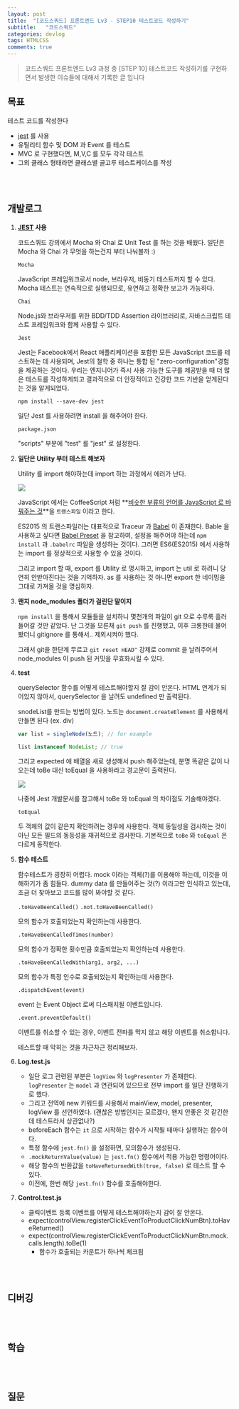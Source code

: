 ```yaml
---
layout: post
title:  "[코드스쿼드] 프론트엔드 Lv3 - STEP10 테스트코드 작성하기"
subtitle:   "코드스쿼드"
categories: devlog
tags: HTMLCSS
comments: true
---
```


> 코드스쿼드 프론트엔드 Lv3 과정 중 [STEP 10] 테스트코드 작성하기를 구현하면서 발생한 이슈들에 대해서 기록한 글 입니다

## 목표

테스트 코드를 작성한다

- [jest](https://jestjs.io/) 를 사용
- 유틸리티 함수 및 DOM 과 Event 를 테스트
- MVC 로 구현했다면, M,V,C 를 모두 각각 테스트
- 그외 클래스 형태라면 클래스별 골고루 테스트케이스를 작성

<br/><br/>

## 개발로그

1. **[JEST](https://jestjs.io/) 사용**

   코드스쿼드 강의에서 Mocha 와 Chai 로 Unit Test 를 하는 것을 배웠다. 일단은 Mocha 와 Chai 가 무엇을 하는건지 부터 나눠볼까 :)

   `Mocha`

   JavaScript 프레임워크로서 node, 브라우저, 비동기 테스트까지 할 수 있다. Mocha 테스트는 연속적으로 실행되므로, 유연하고 정확한 보고가 가능하다.

   `Chai`

   Node.js와 브라우저를 위한 BDD/TDD Assertion 라이브러리로, 자바스크립트 테스트 프레임워크와 함께 사용할 수 있다.

   `Jest`

   Jest는 Facebook에서 React 애플리케이션을 포함한 모든 JavaScript 코드를 테스트하는 데 사용되며, Jest의 철학 중 하나는 통합 된 "zero-configuration"경험을 제공하는 것이다. 우리는 엔지니어가 즉시 사용 가능한 도구를 제공받을 때 더 많은 테스트를 작성하게되고 결과적으로 더 안정적이고 건강한 코드 기반을 얻게된다는 것을 알게되었다.

   `npm install --save-dev jest`

   일단 Jest 를 사용하려면 install 을 해주어야 한다.

   `package.json`

   "scripts" 부분에 "test" 를 "jest" 로 설정한다.

2. **일단은 Utility 부터 테스트 해보자**

   Utility 를 import 해야하는데 import 하는 과정에서 에러가 난다. 

   ![](https://i.imgur.com/MSPkCA3.png)

   JavaScript 에서는 CoffeeScript 처럼 **<u>비슷한 부류의 언어를 JavaScript 로 바꿔주는 것</u>**을 `트랜스파일` 이라고 한다.

   ES2015 의 트랜스파일러는 대표적으로 Traceur 과 [Babel](https://babeljs.io/) 이 존재한다. Bable 을 사용하고 싶다면 [Babel Preset](http://babeljs.io/docs/en/babel-preset-es2015) 을 참고하여, 설정을 해주어야 하는데 `npm install` 과 `.babelrc`  파일을 생성하는 것이다. 그러면 ES6(ES2015) 에서 사용하는 import 를 정상적으로 사용할 수 있을 것이다.

   그리고 import 할 때, export 를 Utility 로 명시하고, import 는 util 로 하려니 당연히 안받아진다는 것을 기억하자. as 를 사용하는 것 아니면 export 한 네이밍을 그대로 가져올 것을 명심하자.

3. **왠지 node_modules 폴더가 걸린단 말이지**

   `npm install` 을 통해서 모듈들을 설치하니 몇천개의 파일이 git 으로 수루룩 흘러들어갈 것만 같았다. 난 그것을 모른채 `git push` 를 진행했고, 이후 크롱한테 물어봤더니 gitignore 를 통해서.. 제외시켜야 했다.

   그래서 git을 한단계 무르고 `git reset HEAD^` 강제로 commit 을 날려주어서 node_modules 이 push 된 커밋을 무효화시킬 수 있다.

4. **test**

   querySelector 함수를 어떻게 테스트해야할지 잘 감이 안온다. HTML 연계가 되어있지 않아서, querySelector 을 날려도 undefined 만 출력된다. 

   snodeList를 만드는 방법이 있다. 노드는 `document.createElement` 를 사용해서 만들면 된다 (ex. div)

   ```javascript
   var list = singleNode(노드); // for example
   
   list instanceof NodeList; // true
   ```

   그리고 expected 에 배열을 새로 생성해서 push 해주었는데, 분명 똑같은 값이 나오는데 toBe 대신 toEqual 을 사용하라고 경고문이 출력된다.

   ![](https://i.imgur.com/DYuMpHz.png)

   나중에 Jest 개발문서를 참고해서 toBe 와 toEqual 의 차이점도 기술해야겠다.

   `toEqual`

   두 객체의 값이 같은지 확인하려는 경우에 사용한다. 객체 동일성을 검사하는 것이 아닌 모든 필드의 동등성을 재귀적으로 검사한다. 기본적으로 `toBe` 와 `toEqual` 은 다르게 동작한다.

5. **함수 테스트**

   함수테스트가 굉장히 어렵다. mock 이라는 객체(?)를 이용해야 하는데, 이것을 이해하기가 좀 힘들다. dummy data 를 만들어주는 것(?) 이라고만 인식하고 있는데, 조금 더 찾아보고 코드를 많이 봐야할 것 같다.

   `.toHaveBeenCalled()` `.not.toHaveBeenCalled()`

   모의 함수가 호출되었는지 확인하는데 사용한다. 

   `.toHaveBeenCalledTimes(number)`

   모의 함수가 정확한 횟수만큼 호출되었는지 확인하는데 사용한다.

   `.toHaveBeenCalledWith(arg1, arg2, ...)`

   모의 함수가 특정 인수로 호출되었는지 확인하는데 사용한다.

   `.dispatchEvent(event)`

   event 는 Event Object 로써 디스패치될 이벤트입니다. 

   `.event.preventDefault()`

   이벤트를 취소할 수 있는 경우, 이벤트 전파를 막지 않고 해당 이벤트를 취소합니다.

   테스트할 때 막히는 것을 차근차근 정리해보자.

6. **Log.test.js**
   - 일단 로그 관련된 부분은 `logView` 와 `logPresenter` 가 존재한다. `logPresenter` 는 `model` 과 연관되어 있으므로 전부 import 를 일단 진행하기로 했다.
   - 그리고 전역에 new 키워드를 사용해서 mainView, model, presenter, logView 를 선언하였다. (괜찮은 방법인지는 모르겠다, 왠지 안좋은 것 같긴한데 테스트라서 상관없나?)
   - beforeEach 함수는 `it` 으로 시작하는 함수가 시작될 때마다 실행하는 함수이다.
   - 특정 함수에 `jest.fn()` 을 설정하면, 모의함수가 생성된다.
   - `.mockReturnValue(value)` 는 `jest.fn()` 함수에서 적용 가능한 명령어이다.
   - 해당 함수의 반환값을 `toHaveReturnedWith(true, false)` 로 테스트 할 수 있다.
   - 이전에, 한번 해당 `jest.fn()` 함수를 호출해야한다.

7. **Control.test.js**

   - 클릭이벤트 등록 이벤트를 어떻게 테스트해야하는지 감이 잘 안온다.
   - expect(controlView.registerClickEventToProductClickNumBtn).toHaveReturned()
   - expect(controlView.registerClickEventToProductClickNumBtn.mock.calls.length).toBe(1)
     - 함수가 호출되는 카운트가 하나씩 체크됨





<br/>
<br/>

## 디버깅

<br/>
<br/>

## 학습

<br/>
<br/>

## 질문

<br/>
<br/>